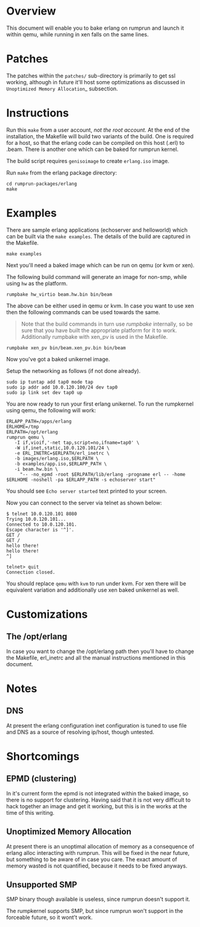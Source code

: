 Overview
========

This document will enable you to bake erlang on rumprun and launch
it within qemu, while running in xen falls on the same lines.

Patches
=======

The patches within the `patches/` sub-directory is primarily to get
ssl working, although in future it'll host some optimizations as
discussed in `Unoptimized Memory Allocation`_ subsection.

Instructions
============

Run this `make` from a user account, *not the root account*. At the end of the
installation, the Makefile will build two variants of the build. One is
required for a host, so that the erlang code can be compiled on this
host (.erl) to .beam. There is another one which can be baked for rumprun
kernel.

The build script requires `genisoimage` to create `erlang.iso` image.

Run `make` from the erlang package directory:

```
cd rumprun-packages/erlang
make
```

Examples
========

There are sample erlang applications (echoserver and helloworld) which can
be built via the `make examples`. The details of the build are captured in
the Makefile.

```
make examples
```

Next you'll need a baked image which can be run on qemu (or kvm or xen).

The following build command will generate an image for non-smp, while using
`hw` as the platform.

```
rumpbake hw_virtio beam.hw.bin bin/beam
```

The above can be either used in qemu or kvm. In case you
want to use xen then the following commands can be used towards the same.

> Note that the build commands in turn use *rumpbake* internally, so
> be sure that you have built the appropriate platform for it
> to work. Additionally rumpbake with xen_pv is used in the Makefile.

```
rumpbake xen_pv bin/beam.xen_pv.bin bin/beam
```

Now you've got a baked unikernel image.

Setup the networking as follows (if not done already).

```
sudo ip tuntap add tap0 mode tap
sudo ip addr add 10.0.120.100/24 dev tap0
sudo ip link set dev tap0 up
```

You are now ready to run your first erlang unikernel. To run the rumpkernel using qemu, the following will work:

```
ERLAPP_PATH=/apps/erlang
ERLHOME=/tmp
ERLPATH=/opt/erlang
rumprun qemu \
   -I if,vioif,'-net tap,script=no,ifname=tap0' \
   -W if,inet,static,10.0.120.101/24 \
   -e ERL_INETRC=$ERLPATH/erl_inetrc \
   -b images/erlang.iso,$ERLPATH \
   -b examples/app.iso,$ERLAPP_PATH \
   -i beam.hw.bin \
     "-- -no_epmd -root $ERLPATH/lib/erlang -progname erl -- -home $ERLHOME -noshell -pa $ERLAPP_PATH -s echoserver start"
```

You should see `Echo server started` text printed to your screen.

Now you can connect to the server via telnet as shown below:

```
$ telnet 10.0.120.101 8080
Trying 10.0.120.101...
Connected to 10.0.120.101.
Escape character is '^]'.
GET /
GET /
hello there!
hello there!
^]

telnet> quit
Connection closed.
```

You should replace `qemu` with `kvm` to run under kvm. For xen there will be
equivalent variation and additionally use xen baked unikernel as well.

Customizations
==============

The /opt/erlang
---------------

In case you want to change the /opt/erlang path then
you'll have to change the Makefile, erl_inetrc and all
the manual instructions mentioned in this document.

Notes
=====

DNS
---

At present the erlang configuration inet configuration is tuned
to use file and DNS as a source of resolving ip/host, though untested.

Shortcomings
============

EPMD (clustering)
-----------------

In it's current form the epmd is not integrated within the baked
image, so there is no support for clustering. Having said that it is
not very difficult to hack together an image and get it working, but
this is in the works at the time of this writing.


Unoptimized Memory Allocation
-----------------------------

At present there is an unoptimal allocation of memory as a consequence of
erlang alloc interacting with rumprun. This will be fixed in the near
future, but something to be aware of in case you care. The exact amount
of memory wasted is not quantified, because it needs to be fixed anyways.

Unsupported SMP
---------------

SMP binary though available is useless, since rumprun doesn't support it.

The rumpkernel supports SMP, but since rumprun won't support in the forceable
future, so it wont't work.
